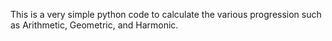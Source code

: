 This is a very simple python code to calculate the various progression such as Arithmetic, Geometric, and Harmonic. 
